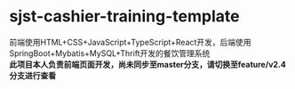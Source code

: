 # sjst-cashier-training-template
前端使用HTML+CSS+JavaScript+TypeScript+React开发，后端使用SpringBoot+Mybatis+MySQL+Thrift开发的餐饮管理系统<br><Strong>此项目本人负责前端页面开发，尚未同步至master分支，请切换至feature/v2.4分支进行查看</Strong>
